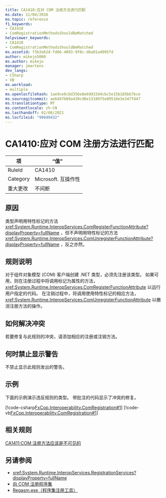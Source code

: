 ```yaml
---
title: CA1410:应对 COM 注册方法进行匹配
ms.date: 11/04/2016
ms.topic: reference
f1_keywords:
- CA1410
- ComRegistrationMethodsShouldBeMatched
helpviewer_keywords:
- CA1410
- ComRegistrationMethodsShouldBeMatched
ms.assetid: f3b2e62d-fd66-4093-9f0c-dba01ad995fd
author: mikejo5000
ms.author: mikejo
manager: jmartens
dev_langs:
- CSharp
- VB
ms.workload:
- multiple
ms.openlocfilehash: 1ae9ce6cbd356e8e69d33d4cbc5e15b185bb7bce
ms.sourcegitcommit: ae6d47b09a439cd0e13180f5e89510e3e347fd47
ms.translationtype: MT
ms.contentlocale: zh-CN
ms.lasthandoff: 02/08/2021
ms.locfileid: "99849432"
---
```

# <a name="ca1410-com-registration-methods-should-be-matched"></a>CA1410:应对 COM 注册方法进行匹配

|项|“值”|
|-|-|
|RuleId|CA1410|
|Category|Microsoft. 互操作性|
|重大更改|不间断|

## <a name="cause"></a>原因

类型声明用特性标记的方法 <xref:System.Runtime.InteropServices.ComRegisterFunctionAttribute?displayProperty=fullName> ，但不声明用特性标记的方法 <xref:System.Runtime.InteropServices.ComUnregisterFunctionAttribute?displayProperty=fullName> ，反之亦然。

## <a name="rule-description"></a>规则说明

对于组件对象模型 (COM) 客户端创建 .NET 类型，必须先注册该类型。 如果可用，则在注册过程中将调用标记为属性的方法， <xref:System.Runtime.InteropServices.ComRegisterFunctionAttribute> 以运行用户指定的代码。 在注销过程中，将调用使用特性标记的相应方法， <xref:System.Runtime.InteropServices.ComUnregisterFunctionAttribute> 以撤消注册方法的操作。

## <a name="how-to-fix-violations"></a>如何解决冲突

若要修复与此规则的冲突，请添加相应的注册或注销方法。

## <a name="when-to-suppress-warnings"></a>何时禁止显示警告

不禁止显示此规则发出的警告。

## <a name="example"></a>示例

下面的示例演示违反规则的类型。 带批注的代码显示了冲突的修复。

[!code-csharp[FxCop.Interoperability.ComRegistration#1](../code-quality/codesnippet/CSharp/ca1410-com-registration-methods-should-be-matched_1.cs)]
[!code-vb[FxCop.Interoperability.ComRegistration#1](../code-quality/codesnippet/VisualBasic/ca1410-com-registration-methods-should-be-matched_1.vb)]

## <a name="related-rules"></a>相关规则

[CA1411:COM 注册方法应该是不可见的](../code-quality/ca1411.md)

## <a name="see-also"></a>另请参阅

- <xref:System.Runtime.InteropServices.RegistrationServices?displayProperty=fullName>
- [向 COM 注册程序集](/dotnet/framework/interop/registering-assemblies-with-com)
- [Regasm.exe（程序集注册工具）](/dotnet/framework/tools/regasm-exe-assembly-registration-tool)

